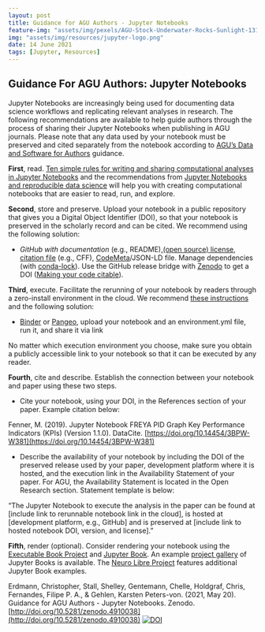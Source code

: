 ```yaml
---
layout: post
title: Guidance for AGU Authors - Jupyter Notebooks
feature-img: "assets/img/pexels/AGU-Stock-Underwater-Rocks-Sunlight-1314x400.jpg"
img: "assets/img/resources/jupyter-logo.png"
date: 14 June 2021
tags: [Jupyter, Resources]
---
```


## Guidance For AGU Authors: Jupyter Notebooks

Jupyter Notebooks are increasingly being used for documenting data science workflows and replicating relevant analyses in research. The following recommendations are available to help guide authors through the process of sharing their Jupyter Notebooks when publishing in AGU journals. Please note that any data used by your notebook must be preserved and cited separately from the notebook according to [AGU’s Data and Software for Authors](https://www.agu.org/Publish-with-AGU/Publish/Author-Resources/Data-and-Software-for-Authors) guidance.

**First**, read. [Ten simple rules for writing and sharing computational analyses in Jupyter Notebooks](https://doi.org/10.1371/journal.pcbi.1007007) and the recommendations from [Jupyter Notebooks and reproducible data science](https://markwoodbridge.com/2017/03/05/jupyter-reproducible-science.html) will help you with creating computational notebooks that are easier to read, run, and explore.

**Second**, store and preserve. Upload your notebook in a public repository that gives you a Digital Object Identifier (DOI), so that your notebook is preserved in the scholarly record and can be cited. We recommend using the following solution:

* *GitHub with documentation* (e.g., README),[(open source) license](https://choosealicense.com/), [citation file](https://citation-file-format.github.io/#/what-is-a-citation-cff-file) (e.g., CFF), [CodeMeta](https://codemeta.github.io/codemeta-generator/)/JSON-LD file. Manage dependencies (with [conda-lock](https://pythonspeed.com/articles/conda-dependency-management/)). Use the GitHub release bridge with [Zenodo](https://zenodo.org/) to get a DOI ([Making your code citable](https://guides.github.com/activities/citable-code/)).

**Third**, execute. Facilitate the rerunning of your notebook by readers through a zero-install environment in the cloud. We recommend [these instructions](https://the-turing-way.netlify.app/reproducible-research/renv/renv-binder.html) and the following solution:

* [Binder](https://mybinder.org/) or [Pangeo](https://binder.pangeo.io/), upload your notebook and an environment.yml file, run it, and share it via link

No matter which execution environment you choose, make sure you obtain a publicly accessible link to your notebook so that it can be executed by any reader.

**Fourth**, cite and describe. Establish the connection between your notebook and paper using these two steps.

* Cite your notebook, using your DOI, in the References section of your paper. Example citation below:  
  
Fenner, M. (2019). Jupyter Notebook FREYA PID Graph Key Performance Indicators (KPIs) (Version 1.1.0). DataCite. [https://doi.org/10.14454/3BPW-W381](https://doi.org/10.14454/3BPW-W381)  

* Describe the availability of your notebook by including the DOI of the preserved release used by your paper, development platform where it is hosted, and the execution link in the Availability Statement of your paper. For AGU, the Availability Statement is located in the Open Research section. Statement template is below:  
  
“The Jupyter Notebook to execute the analysis in the paper can be found at [include link to rerunnable notebook link in the cloud], is hosted at [development platform, e.g., GitHub] and is preserved at [include link to hosted notebook DOI, version, and license].”

**Fifth**, render (optional). Consider rendering your notebook using the [Executable Book Project](https://executablebooks.org/en/latest/) and [Jupyter Book](https://jupyterbook.org/intro.html). An example [project gallery](https://executablebooks.org/en/latest/gallery.html) of Jupyter Books is available. The [Neuro Libre Project](https://www.neurolibre.com/) features additional Jupyter Book examples.

Erdmann, Christopher, Stall, Shelley, Gentemann, Chelle, Holdgraf, Chris, Fernandes, Filipe P. A., & Gehlen, Karsten Peters-von. (2021, May 20). Guidance for AGU Authors - Jupyter Notebooks. Zenodo. [http://doi.org/10.5281/zenodo.4910038](http://doi.org/10.5281/zenodo.4910038) [![DOI](https://zenodo.org/badge/DOI/10.5281/zenodo.4910038.svg)](https://doi.org/10.5281/zenodo.4910038)
